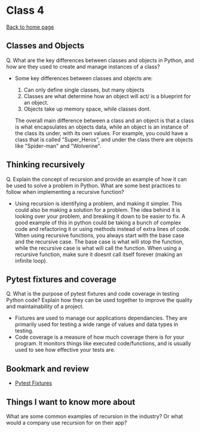 # Class 4

[Back to home page](../README.md)

## Classes and Objects

Q. What are the key differences between classes and objects in Python, and how are they used to create and manage instances of a class?

- Some key differences between classes and objects are:

  1. Can only define single classes, but many objects
  2. Classes are what determine how an object will act/ is a blueprint for an object.
  3. Objects take up memory space, while classes dont.

  The overall main difference between a class and an object is that a class is what encapsulates an objects data, while an object is an instance of the class its under, with its own values. For example, you could have a class that is called "Super_Heros", and under the class there are objects like "Spider-man" and "Wolverine".

## Thinking recursively

Q. Explain the concept of recursion and provide an example of how it can be used to solve a problem in Python. What are some best practices to follow when implementing a recursive function?

- Using recursion is identifying a problem, and making it simpler. This could also be making a solution for a problem. The idea behind it is looking over your problem, and breaking it down to be easier to fix. A good example of this in python could be taking a bunch of complex code and refactoring it or using methods instead of extra lines of code. When using recursive functions, you always start with the base case and the recursive case. The base case is what will stop the function, while the recursive case is what will call the function. When using a recursive function, make sure it doesnt call itself forever (making an infinite loop).

## Pytest fixtures and coverage

Q. What is the purpose of pytest fixtures and code coverage in testing Python code? Explain how they can be used together to improve the quality and maintainability of a project.

- Fixtures are used to manage our applications dependancies. They are primarily used for testing a wide range of values and data types in testing.
- Code coverage is a measure of how much coverage there is for your program. It monitors things like executed code/functions, and is usually used to see how effective your tests are.

## Bookmark and review

- [Pytest Fixtures](https://docs.pytest.org/en/latest/fixture.html)

## Things I want to know more about

What are some common examples of recursion in the industry? Or what would a company use recursion for on their app?
